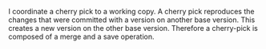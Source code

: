 I coordinate a cherry pick to a working copy. A cherry pick reproduces the changes that were committed with a version on another base version. This creates a new version on the other base version. Therefore a cherry-pick is composed of a merge and a save operation.